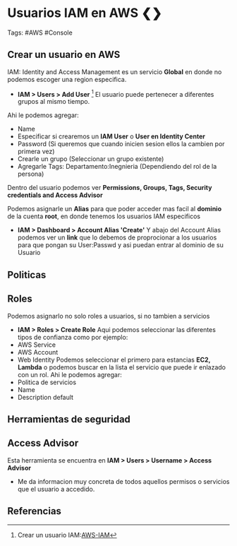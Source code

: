 # Usuarios IAM en AWS ❮❯


Tags: #AWS #Console

## Crear un usuario en AWS

IAM: Identity and Access Management es un servicio **Global** en donde no podemos escoger una region especifica.   
* **IAM > Users > Add User** [^1]
El usuario puede pertenecer a diferentes grupos al mismo tiempo.

Ahi le podemos agregar:
* Name
* Especificar si crearemos un **IAM User** o **User en Identity Center**
* Password (Si queremos que cuando inicien sesion ellos la cambien por primera vez)
* Crearle un grupo (Seleccionar un grupo existente)
* Agregarle Tags: Departamento:Inegnieria (Dependiendo del rol de la persona)

Dentro del usuario podemos ver **Permissions, Groups, Tags, Security credentials and Access Advisor**

Podemos asignarle un **Alias** para que poder acceder mas facil al **dominio** de la cuenta **root**, en donde tenemos los usuarios IAM especificos
* **IAM > Dashboard > Account Alias 'Create'**
Y abajo del Account Alias podemos ver un **link** que lo debemos de proprocionar a los usuarios para que pongan su User:Passwd y asi puedan entrar al dominio de su Usuario


## Politicas



## Roles
Podemos asignarlo no solo roles a usuarios, si no tambien a servicios
* **IAM > Roles > Create Role**
Aqui podemos seleccionar las diferentes tipos de confianza como por ejemplo: 
* AWS Service
* AWS Account 
* Web Identity
Podemos seleccionar el primero para estancias **EC2, Lambda** o podemos buscar en la lista el servicio que puede ir enlazado con un rol.
Ahi le podemos agregar:
* Politica de servicios
* Name
* Description default

## Herramientas de seguridad

## Access Advisor
Esta herramienta se encuentra en **IAM > Users > Username > Access Advisor**
* Me da informacion muy concreta de todos aquellos permisos o servicios que el usuario a accedido.



## Referencias

[^1]: Crear un usuario IAM:[AWS-IAM](https://us-east-1.console.aws.amazon.com/iamv2/home?region=us-east-1#/users)

